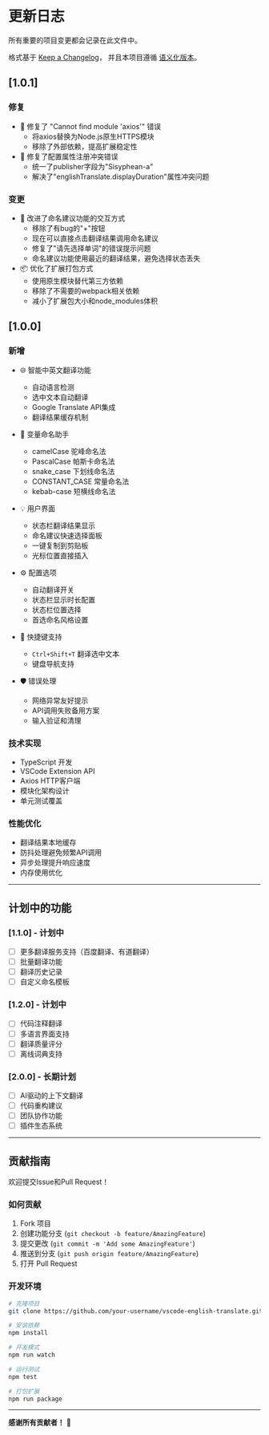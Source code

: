 # 更新日志

所有重要的项目变更都会记录在此文件中。

格式基于 [Keep a Changelog](https://keepachangelog.com/zh-CN/1.0.0/)，
并且本项目遵循 [语义化版本](https://semver.org/lang/zh-CN/)。

## [1.0.1]

### 修复
- 🐛 修复了 "Cannot find module 'axios'" 错误
  - 将axios替换为Node.js原生HTTPS模块
  - 移除了外部依赖，提高扩展稳定性
- 🐛 修复了配置属性注册冲突错误
  - 统一了publisher字段为"Sisyphean-a"
  - 解决了"englishTranslate.displayDuration"属性冲突问题

### 变更
- 🔄 改进了命名建议功能的交互方式
  - 移除了有bug的"+"按钮
  - 现在可以直接点击翻译结果调用命名建议
  - 修复了"请先选择单词"的错误提示问题
  - 命名建议功能使用最近的翻译结果，避免选择状态丢失
- 📦 优化了扩展打包方式
  - 使用原生模块替代第三方依赖
  - 移除了不需要的webpack相关依赖
  - 减小了扩展包大小和node_modules体积

## [1.0.0]

### 新增
- 🌐 智能中英文翻译功能
  - 自动语言检测
  - 选中文本自动翻译
  - Google Translate API集成
  - 翻译结果缓存机制

- 🔧 变量命名助手
  - camelCase 驼峰命名法
  - PascalCase 帕斯卡命名法
  - snake_case 下划线命名法
  - CONSTANT_CASE 常量命名法
  - kebab-case 短横线命名法

- 💡 用户界面
  - 状态栏翻译结果显示
  - 命名建议快速选择面板
  - 一键复制到剪贴板
  - 光标位置直接插入

- ⚙️ 配置选项
  - 自动翻译开关
  - 状态栏显示时长配置
  - 状态栏位置选择
  - 首选命名风格设置

- 🎯 快捷键支持
  - `Ctrl+Shift+T` 翻译选中文本
  - 键盘导航支持

- 🛡️ 错误处理
  - 网络异常友好提示
  - API调用失败备用方案
  - 输入验证和清理

### 技术实现
- TypeScript 开发
- VSCode Extension API
- Axios HTTP客户端
- 模块化架构设计
- 单元测试覆盖

### 性能优化
- 翻译结果本地缓存
- 防抖处理避免频繁API调用
- 异步处理提升响应速度
- 内存使用优化

---

## 计划中的功能

### [1.1.0] - 计划中
- [ ] 更多翻译服务支持（百度翻译、有道翻译）
- [ ] 批量翻译功能
- [ ] 翻译历史记录
- [ ] 自定义命名模板

### [1.2.0] - 计划中
- [ ] 代码注释翻译
- [ ] 多语言界面支持
- [ ] 翻译质量评分
- [ ] 离线词典支持

### [2.0.0] - 长期计划
- [ ] AI驱动的上下文翻译
- [ ] 代码重构建议
- [ ] 团队协作功能
- [ ] 插件生态系统

---

## 贡献指南

欢迎提交Issue和Pull Request！

### 如何贡献
1. Fork 项目
2. 创建功能分支 (`git checkout -b feature/AmazingFeature`)
3. 提交更改 (`git commit -m 'Add some AmazingFeature'`)
4. 推送到分支 (`git push origin feature/AmazingFeature`)
5. 打开 Pull Request

### 开发环境
```bash
# 克隆项目
git clone https://github.com/your-username/vscode-english-translate.git

# 安装依赖
npm install

# 开发模式
npm run watch

# 运行测试
npm test

# 打包扩展
npm run package
```

---

**感谢所有贡献者！** 🙏
